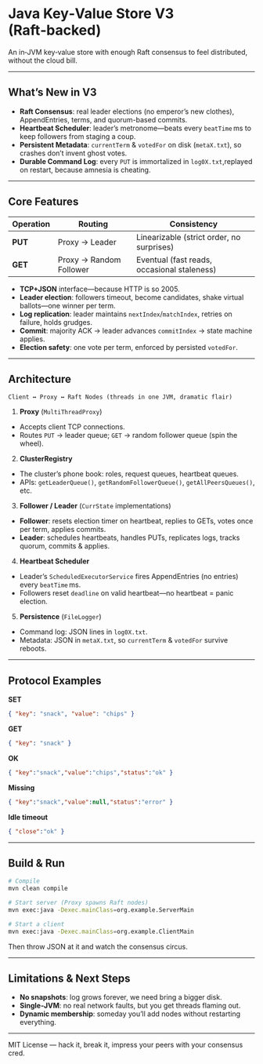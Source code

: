 # Java Key‑Value Store V3 (Raft‑backed)

An in‑JVM key‑value store with enough Raft consensus to feel distributed, without the cloud bill.

---

## What’s New in V3

- **Raft Consensus**: real leader elections (no emperor’s new clothes), AppendEntries, terms, and quorum-based commits.
- **Heartbeat Scheduler**: leader’s metronome—beats every `beatTime` ms to keep followers from staging a coup.
- **Persistent Metadata**: `currentTerm` & `votedFor` on disk (`metaX.txt`), so crashes don’t invent ghost votes.
- **Durable Command Log**: every `PUT` is immortalized in `log0X.txt`,replayed on restart, because amnesia is cheating.

---

## Core Features

| Operation | Routing                    | Consistency                             |
|-----------|----------------------------|-----------------------------------------|
| **PUT**   | Proxy → Leader             | Linearizable (strict order, no surprises) |
| **GET**   | Proxy → Random Follower    | Eventual (fast reads, occasional staleness) |

- **TCP+JSON** interface—because HTTP is so 2005.
- **Leader election**: followers timeout, become candidates, shake virtual ballots—one winner per term.
- **Log replication**: leader maintains `nextIndex`/`matchIndex`, retries on failure, holds grudges.
- **Commit**: majority ACK → leader advances `commitIndex` → state machine applies.
- **Election safety**: one vote per term, enforced by persisted `votedFor`.

---

## Architecture

```
Client ↔ Proxy ↔ Raft Nodes (threads in one JVM, dramatic flair)
```

1. **Proxy** (`MultiThreadProxy`)
  - Accepts client TCP connections.
  - Routes `PUT` → leader queue; `GET` → random follower queue (spin the wheel).
2. **ClusterRegistry**
  - The cluster’s phone book: roles, request queues, heartbeat queues.
  - APIs: `getLeaderQueue()`, `getRandomFollowerQueue()`, `getAllPeersQueues()`, etc.
3. **Follower / Leader** (`CurrState` implementations)
  - **Follower**: resets election timer on heartbeat, replies to GETs, votes once per term, applies commits.
  - **Leader**: schedules heartbeats, handles PUTs, replicates logs, tracks quorum, commits & applies.
4. **Heartbeat Scheduler**
  - Leader’s `ScheduledExecutorService` fires AppendEntries (no entries) every `beatTime` ms.
  - Followers reset `deadline` on valid heartbeat—no heartbeat = panic election.
5. **Persistence** (`FileLogger`)
  - Command log: JSON lines in `log0X.txt`.
  - Metadata: JSON in `metaX.txt`, so `currentTerm` & `votedFor` survive reboots.

---

## Protocol Examples

**SET**
```json
{ "key": "snack", "value": "chips" }
```
**GET**
```json
{ "key": "snack" }
```
**OK**
```json
{ "key":"snack","value":"chips","status":"ok" }
```
**Missing**
```json
{ "key":"snack","value":null,"status":"error" }
```
**Idle timeout**
```json
{ "close":"ok" }
```

---

## Build & Run

```bash
# Compile
mvn clean compile

# Start server (Proxy spawns Raft nodes)
mvn exec:java -Dexec.mainClass=org.example.ServerMain

# Start a client
mvn exec:java -Dexec.mainClass=org.example.ClientMain
```

Then throw JSON at it and watch the consensus circus.

---

## Limitations & Next Steps

- **No snapshots**: log grows forever, we need bring a bigger disk.
- **Single‑JVM**: no real network faults, but you get threads flaming out.
- **Dynamic membership**: someday you’ll add nodes without restarting everything.
---

MIT License — hack it, break it, impress your peers with your consensus cred.

